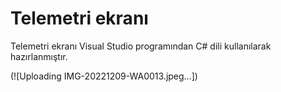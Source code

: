 # Telemetri ekranı
 Telemetri ekranı Visual Studio programından C# dili kullanılarak hazırlanmıştır.


(![Uploading IMG-20221209-WA0013.jpeg…])
